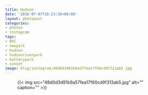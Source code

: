 ```yaml
---
title: Hudson
date: '2016-07-07T16:23:36+00:00'
layout: photopost
categories:
- photos
- instagram
tags:
- NYC
- newyork
- hudson
- hudsonriverpark
- batterypark
- sunset
image: blog/instagram/48d0d3d91b9a57fea17f60cd9f313ab5.jpg
---
```


<figure class="photo photo--square">
  {{< img src="48d0d3d91b9a57fea17f60cd9f313ab5.jpg" alt="" caption="" >}}

</figure>



